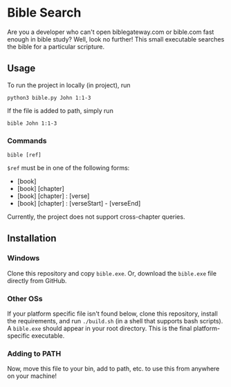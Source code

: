 # Bible Search
Are you a developer who can't open biblegateway.com or bible.com fast enough in bible study?
Well, look no further! This small executable searches the bible for a particular scripture. 

## Usage
To run the project in locally (in project), run
```shell
python3 bible.py John 1:1-3
```
If the file is added to path, simply run
```shell
bible John 1:1-3
```
### Commands
```shell
bible [ref]
```
`$ref` must be in one of the following forms:
- [book]
- [book] [chapter]
- [book] [chapter] : [verse]
- [book] [chapter] : [verseStart] - [verseEnd]

Currently, the project does not support cross-chapter queries.

## Installation
### Windows
Clone this repository and copy `bible.exe`. Or, download the `bible.exe` file directly
from GitHub. 

### Other OSs
If your platform specific file isn't found below, clone this repository, install the requirements,
and run `./build.sh` (in a shell that supports bash scripts).
A `bible.exe` should appear in your root directory. This is the final platform-specific executable.

### Adding to PATH
Now, move this file to your bin, add to path, etc. to use this from anywhere on your machine!
